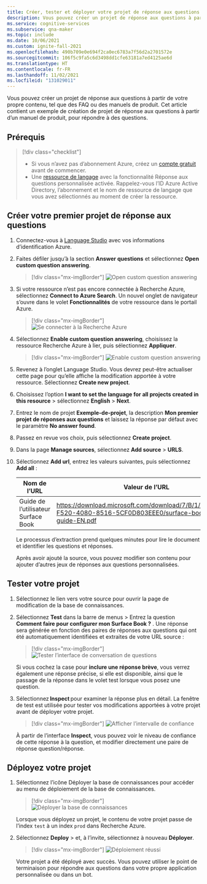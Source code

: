 ```yaml
---
title: Créer, tester et déployer votre projet de réponse aux questions
description: Vous pouvez créer un projet de réponse aux questions à partir de votre propre contenu, tel que des FAQ ou des manuels de produit. Cet article inclut un exemple de création de projet de réponse aux questions à partir d’une simple page web de questions fréquentes (FAQ), pour répondre à des questions.
ms.service: cognitive-services
ms.subservice: qna-maker
ms.topic: include
ms.date: 10/06/2021
ms.custom: ignite-fall-2021
ms.openlocfilehash: 490b709e0e694f2ca0ec6783a7f56d2a2701572e
ms.sourcegitcommit: 106f5c9fa5c6d3498dd1cfe63181a7ed4125ae6d
ms.translationtype: HT
ms.contentlocale: fr-FR
ms.lasthandoff: 11/02/2021
ms.locfileid: "131029011"
---
```

Vous pouvez créer un projet de réponse aux questions à partir de votre propre contenu, tel que des FAQ ou des manuels de produit. Cet article contient un exemple de création de projet de réponse aux questions à partir d’un manuel de produit, pour répondre à des questions.

## <a name="prerequisites"></a>Prérequis

> [!div class="checklist"]
> * Si vous n’avez pas d’abonnement Azure, créez un [compte gratuit](https://azure.microsoft.com/free/cognitive-services/) avant de commencer.
> * Une [ressource de langage](https://aka.ms/create-language-resource) avec la fonctionnalité Réponse aux questions personnalisée activée. Rappelez-vous l’ID Azure Active Directory, l’abonnement et le nom de ressource de langage que vous avez sélectionnés au moment de créer la ressource.

## <a name="create-your-first-question-answering-project"></a>Créer votre premier projet de réponse aux questions

1. Connectez-vous à [Language Studio](https://language.azure.com/) avec vos informations d’identification Azure.

2. Faites défiler jusqu’à la section **Answer questions** et sélectionnez **Open custom question answering**.

    > [!div class="mx-imgBorder"]
    > ![Open custom question answering](../media/create-test-deploy/open-custom-question-answering.png)

3. Si votre ressource n’est pas encore connectée à Recherche Azure, sélectionnez **Connect to Azure Search**. Un nouvel onglet de navigateur s’ouvre dans le volet **Fonctionnalités** de votre ressource dans le portail Azure.

    > [!div class="mx-imgBorder"]
    > ![Se connecter à la Recherche Azure](../media/create-test-deploy/connect-to-azure-search.png)

4. Sélectionnez **Enable custom question answering**, choisissez la ressource Recherche Azure à lier, puis sélectionnez **Appliquer**.

    > [!div class="mx-imgBorder"]
    > ![Enable custom question answering](../media/create-test-deploy/enable-custom-question-answering.png)

5. Revenez à l’onglet Language Studio. Vous devrez peut-être actualiser cette page pour qu’elle affiche la modification apportée à votre ressource. Sélectionnez **Create new project**.

6. Choisissez l’option **I want to set the language for all projects created in this resource** > sélectionnez **English** > **Next**.

7. Entrez le nom de projet **Exemple-de-projet**, la description **Mon premier projet de réponses aux questions** et laissez la réponse par défaut avec le paramètre **No answer found**.

8. Passez en revue vos choix, puis sélectionnez **Create project**.

9. Dans la page **Manage sources**, sélectionnez **Add source** > **URLS**.

10. Sélectionnez **Add url**, entrez les valeurs suivantes, puis sélectionnez **Add all** :

    |Nom de l’URL|Valeur de l’URL|
    |--------|---------|
    |Guide de l’utilisateur Surface Book |https://download.microsoft.com/download/7/B/1/7B10C82E-F520-4080-8516-5CF0D803EEE0/surface-book-user-guide-EN.pdf |

    Le processus d’extraction prend quelques minutes pour lire le document et identifier les questions et réponses.

    Après avoir ajouté la source, vous pouvez modifier son contenu pour ajouter d’autres jeux de réponses aux questions personnalisées.

## <a name="test-your-project"></a>Tester votre projet

1. Sélectionnez le lien vers votre source pour ouvrir la page de modification de la base de connaissances.

2. Sélectionnez **Test** dans la barre de menus > Entrez la question **Comment faire pour configurer mon Surface Book ?** . Une réponse sera générée en fonction des paires de réponses aux questions qui ont été automatiquement identifiées et extraites de votre URL source :

    > [!div class="mx-imgBorder"]
    > ![Tester l’interface de conversation de questions](../media/create-test-deploy/test-question.png)

    Si vous cochez la case pour **inclure une réponse brève**, vous verrez également une réponse précise, si elle est disponible, ainsi que le passage de la réponse dans le volet test lorsque vous posez une question.

3. Sélectionnez **Inspect** pour examiner la réponse plus en détail. La fenêtre de test est utilisée pour tester vos modifications apportées à votre projet avant de déployer votre projet.

    > [!div class="mx-imgBorder"]
    > ![Afficher l’intervalle de confiance](../media/create-test-deploy/inspect-test.png)

    À partir de l’interface **Inspect**, vous pouvez voir le niveau de confiance de cette réponse à la question, et modifier directement une paire de réponse question/réponse.

## <a name="deploy-your-project"></a>Déployez votre projet

1. Sélectionnez l’icône Déployer la base de connaissances pour accéder au menu de déploiement de la base de connaissances.

    > [!div class="mx-imgBorder"]
    > ![Déployer la base de connaissances](../media/create-test-deploy/deploy-knowledge-base.png)

    Lorsque vous déployez un projet, le contenu de votre projet passe de l’index `test` à un index `prod` dans Recherche Azure.

2. Sélectionnez **Deploy** > et, à l’invite, sélectionnez à nouveau **Déployer**.

    > [!div class="mx-imgBorder"]
    > ![Déploiement réussi](../media/create-test-deploy/successful-deployment.png)

    Votre projet a été déployé avec succès. Vous pouvez utiliser le point de terminaison pour répondre aux questions dans votre propre application personnalisée ou dans un bot.
